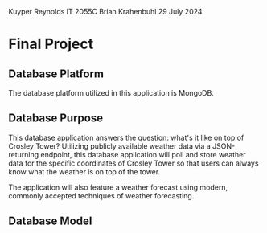 Kuyper Reynolds
IT 2055C
Brian Krahenbuhl
29 July 2024

# Final Project

## Database Platform
The database platform utilized in this application is MongoDB.

## Database Purpose
This database application answers the question: what's it like on top of Crosley Tower? Utilizing publicly available weather data via a JSON-returning endpoint, this database application will poll and store weather data for the specific coordinates of Crosley Tower so that users can always know what the weather is on top of the tower.

The application will also feature a weather forecast using modern, commonly accepted techniques of weather forecasting.

## Database Model
